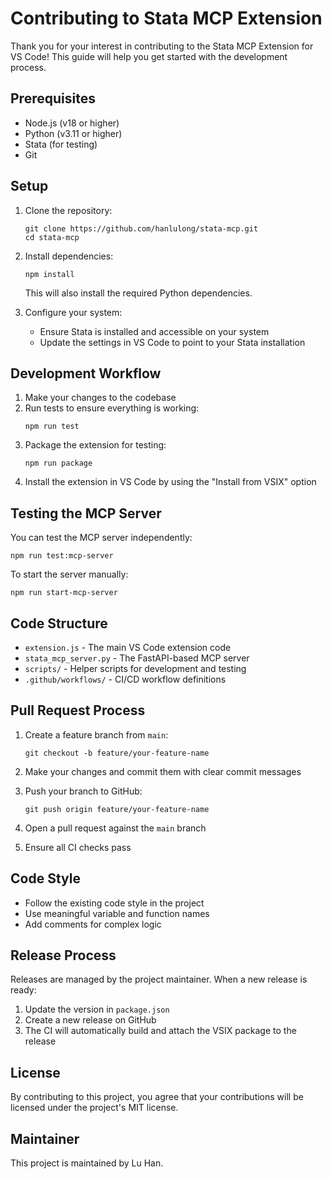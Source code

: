 # Contributing to Stata MCP Extension

Thank you for your interest in contributing to the Stata MCP Extension for VS Code! This guide will help you get started with the development process.

## Prerequisites

- Node.js (v18 or higher)
- Python (v3.11 or higher)
- Stata (for testing)
- Git

## Setup

1. Clone the repository:
   ```
   git clone https://github.com/hanlulong/stata-mcp.git
   cd stata-mcp
   ```

2. Install dependencies:
   ```
   npm install
   ```
   This will also install the required Python dependencies.

3. Configure your system:
   - Ensure Stata is installed and accessible on your system
   - Update the settings in VS Code to point to your Stata installation

## Development Workflow

1. Make your changes to the codebase
2. Run tests to ensure everything is working:
   ```
   npm run test
   ```
3. Package the extension for testing:
   ```
   npm run package
   ```
4. Install the extension in VS Code by using the "Install from VSIX" option

## Testing the MCP Server

You can test the MCP server independently:

```
npm run test:mcp-server
```

To start the server manually:

```
npm run start-mcp-server
```

## Code Structure

- `extension.js` - The main VS Code extension code
- `stata_mcp_server.py` - The FastAPI-based MCP server
- `scripts/` - Helper scripts for development and testing
- `.github/workflows/` - CI/CD workflow definitions

## Pull Request Process

1. Create a feature branch from `main`:
   ```
   git checkout -b feature/your-feature-name
   ```

2. Make your changes and commit them with clear commit messages

3. Push your branch to GitHub:
   ```
   git push origin feature/your-feature-name
   ```

4. Open a pull request against the `main` branch

5. Ensure all CI checks pass

## Code Style

- Follow the existing code style in the project
- Use meaningful variable and function names
- Add comments for complex logic

## Release Process

Releases are managed by the project maintainer. When a new release is ready:

1. Update the version in `package.json`
2. Create a new release on GitHub
3. The CI will automatically build and attach the VSIX package to the release

## License

By contributing to this project, you agree that your contributions will be licensed under the project's MIT license.

## Maintainer

This project is maintained by Lu Han. 